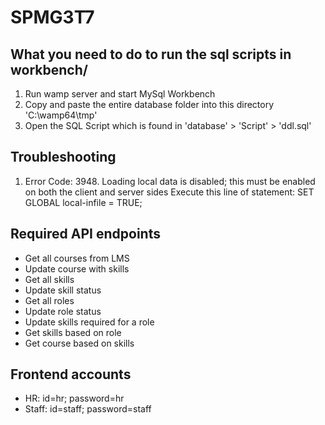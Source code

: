 # SPMG3T7

## What you need to do to run the sql scripts in workbench/
1. Run wamp server and start MySql Workbench
2. Copy and paste the entire database folder into this directory 'C:\wamp64\tmp'
3. Open the SQL Script which is found in 'database' > 'Script' > 'ddl.sql'

## Troubleshooting
1. Error Code: 3948. Loading local data is disabled; this must be enabled on both the client and server sides
   Execute this line of statement: SET GLOBAL local-infile = TRUE;
   
## Required API endpoints
- Get all courses from LMS
- Update course with skills
- Get all skills
- Update skill status
- Get all roles
- Update role status
- Update skills required for a role
- Get skills based on role
- Get course based on skills

## Frontend accounts
- HR: id=hr; password=hr
- Staff: id=staff; password=staff